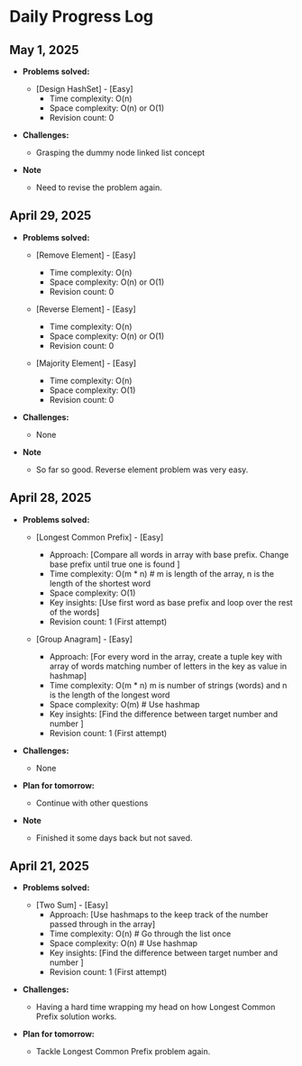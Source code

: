 # Daily Progress Log

## May 1, 2025

- **Problems solved:**
  - [Design HashSet] - [Easy]
    - Time complexity: O(n) 
    - Space complexity: O(n) or O(1) 
    - Revision count: 0

- **Challenges:**
  - Grasping the dummy node linked list concept

- **Note**
  - Need to revise the problem again.


## April 29, 2025

- **Problems solved:**
  - [Remove Element] - [Easy]
    - Time complexity: O(n) 
    - Space complexity: O(n) or O(1) 
    - Revision count: 0

  - [Reverse Element] - [Easy]
    - Time complexity: O(n) 
    - Space complexity: O(n) or O(1) 
    - Revision count: 0

  - [Majority Element] - [Easy]
    - Time complexity: O(n) 
    - Space complexity: O(1) 
    - Revision count: 0

- **Challenges:**
  - None

- **Note**
  - So far so good. Reverse element problem was very easy.

## April 28, 2025

- **Problems solved:**
  - [Longest Common Prefix] - [Easy]
    - Approach: [Compare all words in array with base prefix. Change base prefix until true one is found ]
    - Time complexity: O(m * n) # m is length of the array, n is the length of the shortest word
    - Space complexity: O(1)
    - Key insights: [Use first word as base prefix and loop over the rest of the words]
    - Revision count: 1 (First attempt)

  - [Group Anagram] - [Easy]
    - Approach: [For every word in the array, create a tuple key with array of words matching number of letters in the key as value in hashmap]
    - Time complexity: O(m * n) m is number of strings (words) and n is the length of the longest word
    - Space complexity: O(m) # Use hashmap
    - Key insights: [Find the difference between target number and number ]
    - Revision count: 1 (First attempt)

- **Challenges:**
  - None

- **Plan for tomorrow:**
  - Continue with other questions

- **Note**
  - Finished it some days back but not saved.


## April 21, 2025

- **Problems solved:**
  - [Two Sum] - [Easy]
    - Approach: [Use hashmaps to the keep track of the number passed through in the array]
    - Time complexity: O(n) # Go through the list once
    - Space complexity: O(n) # Use hashmap
    - Key insights: [Find the difference between target number and number ]
    - Revision count: 1 (First attempt)

- **Challenges:**
  - Having a hard time wrapping my head on how Longest Common Prefix solution works.

- **Plan for tomorrow:**
  - Tackle Longest Common Prefix problem again.
